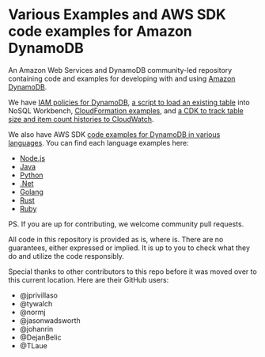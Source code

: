 # Various Examples and AWS SDK code examples for Amazon DynamoDB

An Amazon Web Services and DynamoDB community-led repository containing code and examples for developing with and using [Amazon DynamoDB](https://docs.aws.amazon.com/amazondynamodb/latest/developerguide/Programming.html).

We have [IAM policies for DynamoDB](https://github.com/aws-samples/aws-dynamodb-examples/tree/master/DynamoDBIAMPolicies), [a script to load an existing table](https://github.com/aws-samples/aws-dynamodb-examples/tree/master/nosqlworkbenchscript) into NoSQL Workbench, [CloudFormation examples](https://github.com/aws-samples/aws-dynamodb-examples/tree/master/cloudformation), and [a CDK to track table size and item count histories to CloudWatch](https://github.com/aws-samples/aws-dynamodb-examples/tree/master/DynamoDBCustomMetrics). 

We also have AWS SDK [code examples for DynamoDB in various languages](https://github.com/aws-samples/aws-dynamodb-examples/tree/master/DynamoDB-SDK-Examples). You can find each language examples here:

* [Node.js](./DynamoDB-SDK-Examples/node.js)
* [Java](./DynamoDB-SDK-Examples/java)
* [Python](./DynamoDB-SDK-Examples/python)
* [.Net](./DynamoDB-SDK-Examples/dotnet)
* [Golang](./DynamoDB-SDK-Examples/golang)
* [Rust](./DynamoDB-SDK-Examples/rust)
* [Ruby](./DynamoDB-SDK-Examples/ruby)

PS. If you are up for contributing, we welcome community pull requests.


All code in this repository is provided as is, where is. There are no guarantees, either expressed or implied. It is up to you to check what they do and utilize the code responsibly.

Special thanks to other contributors to this repo before it was moved over to this current location. Here are their GitHub users:
* @jprivillaso
* @tywalch
* @normj
* @jasonwadsworth
* @johanrin
* @DejanBelic
* @TLaue
